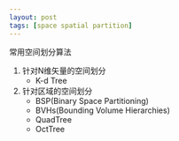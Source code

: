 ```yaml
---
layout: post
tags: [space spatial partition]
---
```

常用空间划分算法
1. 针对N维矢量的空间划分
	* K-d Tree
2. 针对区域的空间划分
	* BSP(Binary Space Partitioning)
	* BVHs(Bounding Volume Hierarchies)
	* QuadTree
	* OctTree